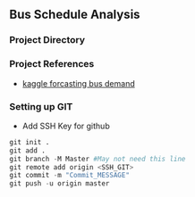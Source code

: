 ## **Bus Schedule Analysis**

### **Project Directory**


### **Project References**
- [kaggle forcasting bus demand](https://www.kaggle.com/code/serdargundogdu/forecasting-bus-demand-with-time-series)


### **Setting up GIT**
- Add SSH Key for github
```python
git init .
git add .
git branch -M Master #May not need this line
git remote add origin <SSH_GIT>
git commit -m "Commit_MESSAGE"
git push -u origin master
```